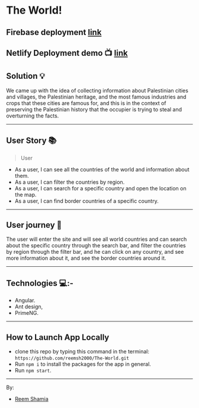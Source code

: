 # The World!

## Firebase deployment [link](https://world-8fde8.web.app/)

## Netlify Deployment demo :tv:  [link](https://magenta-longma-b88b8c.netlify.app/)

## Solution :bulb:

We came up with the idea of collecting information about Palestinian cities and villages, the Palestinian heritage, and the most famous industries and crops that these cities are famous for, and this is in the context of preserving the Palestinian history that the occupier is trying to steal and overturning the facts.

---------------
## User Story  :books: 
> User
* As a user, I can see all the countries of the world and information about them.
* As a user, I can filter the countries by region.
* As a user, I can search for a specific country and open the location on the map.
* As a user, I can find border countries of a specific country.

--------------------------
## User journey  :open_book:
The user will enter the site and will see all world countries and can search about the specific country through the search bar, and filter the countries by region through the filter bar, and he can click on any country, and see more information about it, and see the border countries around it.

------
## Technologies 💻:-
* Angular.
* Ant design,
* PrimeNG.

-----------
## How to Launch App Locally
 * clone this repo by typing this command in the terminal:
 ```https://github.com/reemsh2000/The-World.git```
* Run `npm i` to install the packages for the app in general.
* Run `npm start`.
------------------
By:
* [Reem Shamia](https://github.com/reemsh2000)

